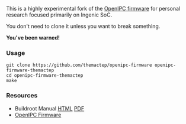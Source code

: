 This is a highly experimental fork of the [OpenIPC firmware][1] 
for personal research focused primarily on Ingenic SoC.

You don't need to clone it unless you want to break something.

__You've been warned!__

### Usage

```
git clone https://github.com/themactep/openipc-firmware openipc-firmware-themactep
cd openipc-firmware-themactep
make
```

### Resources

- Buildroot Manual [HTML](https://buildroot.org/downloads/manual/manual.html) [PDF](https://nightly.buildroot.org/manual.pdf)
- [OpenIPC Firmware](https://github.com/openipc/firmware)

[1]: https://github.com/OpenIPC/firmware
